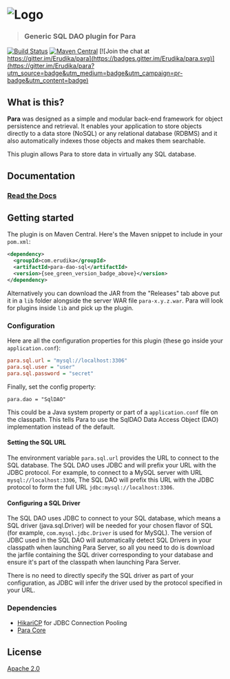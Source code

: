 ![Logo](https://s3-eu-west-1.amazonaws.com/org.paraio/para.png)
============================

> ### Generic SQL DAO plugin for Para

[![Build Status](https://travis-ci.org/Erudika/para-dao-sql.svg?branch=master)](https://travis-ci.org/Erudika/para-dao-sql)
[![Maven Central](https://maven-badges.herokuapp.com/maven-central/com.erudika/para-dao-sql/badge.svg)](https://maven-badges.herokuapp.com/maven-central/com.erudika/para-dao-sql)
[![Join the chat at https://gitter.im/Erudika/para](https://badges.gitter.im/Erudika/para.svg)](https://gitter.im/Erudika/para?utm_source=badge&utm_medium=badge&utm_campaign=pr-badge&utm_content=badge)

## What is this?

**Para** was designed as a simple and modular back-end framework for object persistence and retrieval.
It enables your application to store objects directly to a data store (NoSQL) or any relational database (RDBMS)
and it also automatically indexes those objects and makes them searchable.

This plugin allows Para to store data in virtually any SQL database.

## Documentation

### [Read the Docs](https://paraio.org/docs)

## Getting started

The plugin is on Maven Central. Here's the Maven snippet to include in your `pom.xml`:

```xml
<dependency>
  <groupId>com.erudika</groupId>
  <artifactId>para-dao-sql</artifactId>
  <version>{see_green_version_badge_above}</version>
</dependency>
```

Alternatively you can download the JAR from the "Releases" tab above put it in a `lib` folder alongside the server
WAR file `para-x.y.z.war`. Para will look for plugins inside `lib` and pick up the plugin.

### Configuration

Here are all the configuration properties for this plugin (these go inside your `application.conf`):
```ini
para.sql.url = "mysql://localhost:3306"
para.sql.user = "user"
para.sql.password = "secret"
```
Finally, set the config property:
```
para.dao = "SqlDAO"
```
This could be a Java system property or part of a `application.conf` file on the classpath.
This tells Para to use the SqlDAO Data Access Object (DAO) implementation instead of the default.

#### Setting the SQL URL
The environment variable ```para.sql.url``` provides the URL to connect to the SQL database. The SQL DAO uses JDBC and 
will prefix your URL with the JDBC protocol. For example, to connect to a MySQL server with URL ```mysql://localhost:3306```,
The SQL DAO will prefix this URL with the JDBC protocol to form the full URL ```jdbc:mysql://localhost:3306```.


#### Configuring a SQL Driver
The SQL DAO uses JDBC to connect to your SQL database, which means a SQL driver (java.sql.Driver) will be needed for 
your chosen flavor of SQL (for example, ```com.mysql.jdbc.Driver``` is used for MySQL). The version of JDBC used in 
the SQL DAO will automatically detect SQL Drivers in your classpath when launching Para Server, so all you need to
do is download the jarfile containing the SQL driver corresponding to your database and ensure it's part of the
classpath when launching Para Server.

There is no need to directly specify the SQL driver as part of your configuration, as JDBC will infer
the driver used by the protocol specified in your URL.

### Dependencies

- [HikariCP](https://github.com/brettwooldridge/HikariCP) for JDBC Connection Pooling 
- [Para Core](https://github.com/Erudika/para)

## License
[Apache 2.0](LICENSE)
